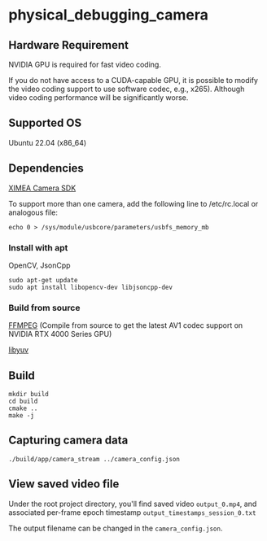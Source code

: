 # physical_debugging_camera

## Hardware Requirement
NVIDIA GPU is required for fast video coding.

If you do not have access to a CUDA-capable GPU, it is possible to modify the video coding support to use software codec, e.g., x265). Although video coding performance will be significantly worse.

## Supported OS
Ubuntu 22.04 (x86_64)

## Dependencies
[XIMEA Camera SDK](https://www.ximea.com/support/wiki/apis/XIMEA_Linux_Software_Package)

To support more than one camera, add the following line to /etc/rc.local or analogous file:

`echo 0 > /sys/module/usbcore/parameters/usbfs_memory_mb`

### Install with apt
OpenCV, JsonCpp
```
sudo apt-get update
sudo apt install libopencv-dev libjsoncpp-dev
```

### Build from source
[FFMPEG](https://docs.nvidia.com/video-technologies/video-codec-sdk/12.0/ffmpeg-with-nvidia-gpu/index.html) (Compile from source to get the latest AV1 codec support on NVIDIA RTX 4000 Series GPU)

[libyuv](https://chromium.googlesource.com/libyuv/libyuv/)

## Build
```
mkdir build
cd build
cmake ..
make -j
```

## Capturing camera data
```
./build/app/camera_stream ../camera_config.json
```

## View saved video file
Under the root project directory, you'll find saved video `output_0.mp4`, and associated per-frame epoch timestamp `output_timestamps_session_0.txt`

The output filename can be changed in the `camera_config.json`.
